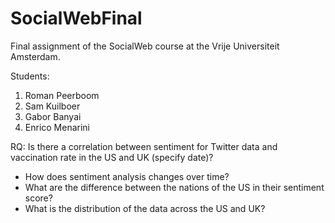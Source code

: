 # SocialWebFinal
Final assignment of the SocialWeb course at the Vrije Universiteit Amsterdam. 

Students:
1. Roman Peerboom
2. Sam Kuilboer
3. Gabor Banyai
4. Enrico Menarini

RQ: Is there a correlation between sentiment for Twitter data and vaccination rate in the US and UK (specify date)?
  - How does sentiment analysis changes over time?
  - What are the difference between the nations of the US in their sentiment score?
  - What is the distribution of the data across the US and UK?
